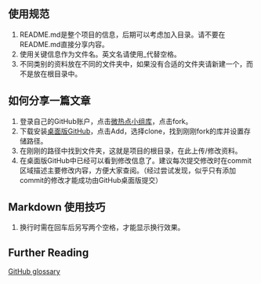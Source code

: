 ## 使用规范

1. README.md是整个项目的信息，后期可以考虑加入目录。请不要在README.md直接分享内容。
2. 使用关键信息作为文件名。英文名请使用_代替空格。
3. 不同类别的资料放在不同的文件夹中，如果没有合适的文件夹请新建一个，而不是放在根目录中。

## 如何分享一篇文章

1. 登录自己的GitHub账户，点击[微热点小组库](https://github.com/tudousponge/Wei_Re_Dian-Group)，点击fork。
2. 下载安装[桌面版GitHub](https://desktop.github.com/)，点击Add，选择clone，找到刚刚fork的库并设置存储路径。
3. 在刚刚的路径中找到文件夹，这就是项目的根目录，在此上传/修改资料。
4. 在桌面版GitHub中已经可以看到修改信息了。建议每次提交修改时在commit区域描述主要修改内容，方便大家查阅。（经过尝试发现，似乎只有添加commit的修改才能成功由GitHub桌面版提交）

## Markdown 使用技巧
1. 换行时需在回车后另写两个空格，才能显示换行效果。



## Further Reading  
[GitHub glossary](https://help.github.com/en/github/getting-started-with-github/github-glossary#branch)

